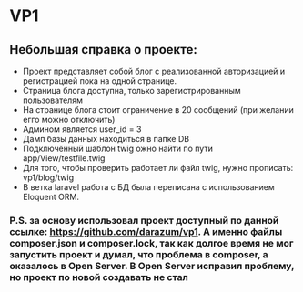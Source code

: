 # VP1
## Небольшая справка о проекте:
* Проект представляет собой блог с реализованной авторизацией и регистрацией пока на одной странице.
* Страница блога доступна, только зарегистрированным пользователям
* На странице блога стоит ограничение в 20 сообщений (при желании егго можно отключить)
* Админом является user_id = 3
* Дамп базы данных находиться в папке DB
* Подключённый шаблон twig ожно найти по пути app/View/testfile.twig
* Для того, чтобы проверить работает ли файл twig, нужно прописать: vp1/blog/twig
* В ветка laravel работа с БД была переписана с использованием Eloquent ORM.
### P.S. за основу использовал проект доступный по данной ссылке: https://github.com/darazum/vp1. А именно файлы composer.json и composer.lock, так как долгое время не мог запустить проект и думал, что проблема в composer, а оказалось в Open Server. В Open Server исправил проблему, но проект по новой создавать не стал
